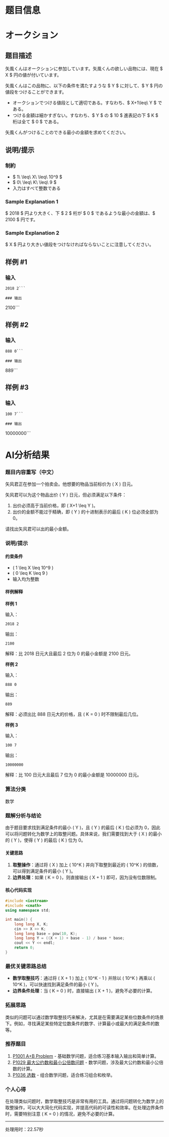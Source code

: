 # 题目信息

# オークション

## 题目描述

[problemUrl]: https://atcoder.jp/contests/yahoo-procon2018-qual/tasks/yahoo_procon2018_qual_b

矢風くんはオークションに参加しています。矢風くんの欲しい品物には、現在 $ X $ 円の値が付いています。

矢風くんはこの品物に、以下の条件を満たすような $ Y $ に対して、$ Y $ 円の値段をつけることができます。

- オークションでつける値段として適切である。すなわち、$ X+1\leq\ Y $ である。
- つける金額は細かすぎない。すなわち、$ Y $ の $ 10 $ 進表記の下 $ K $ 桁は全て $ 0 $ である。

矢風くんがつけることのできる最小の金額を求めてください。

## 说明/提示

### 制約

- $ 1\ \leq\ X\ \leq\ 10^9 $
- $ 0\ \leq\ K\ \leq\ 9 $
- 入力はすべて整数である

### Sample Explanation 1

$ 2018 $ 円より大きく、下 $ 2 $ 桁が $ 0 $ であるような最小の金額は、$ 2100 $ 円です。

### Sample Explanation 2

$ X $ 円より大きい値段をつけなければならないことに注意してください。

## 样例 #1

### 输入

```
2018 2```

### 输出

```
2100```

## 样例 #2

### 输入

```
888 0```

### 输出

```
889```

## 样例 #3

### 输入

```
100 7```

### 输出

```
10000000```

# AI分析结果

### 题目内容重写（中文）

矢风君正在参加一个拍卖会。他想要的物品当前标价为 \( X \) 日元。

矢风君可以为这个物品出价 \( Y \) 日元，但必须满足以下条件：

1. 出价必须高于当前价格，即 \( X+1 \leq Y \)。
2. 出价的金额不能过于精确，即 \( Y \) 的十进制表示的最后 \( K \) 位必须全部为 0。

请找出矢风君可以出的最小金额。

### 说明/提示

#### 约束条件

- \( 1 \leq X \leq 10^9 \)
- \( 0 \leq K \leq 9 \)
- 输入均为整数

#### 样例解释

**样例 1**

输入：
```
2018 2
```
输出：
```
2100
```
解释：比 2018 日元大且最后 2 位为 0 的最小金额是 2100 日元。

**样例 2**

输入：
```
888 0
```
输出：
```
889
```
解释：必须出比 888 日元大的价格，且 \( K = 0 \) 时不限制最后几位。

**样例 3**

输入：
```
100 7
```
输出：
```
10000000
```
解释：比 100 日元大且最后 7 位为 0 的最小金额是 10000000 日元。

### 算法分类

数学

### 题解分析与结论

由于题目要求找到满足条件的最小 \( Y \)，且 \( Y \) 的最后 \( K \) 位必须为 0，因此可以将问题转化为数学上的取整问题。具体来说，我们需要找到大于 \( X \) 的最小的 \( Y \)，使得 \( Y \) 的最后 \( K \) 位为 0。

#### 关键思路

1. **取整操作**：通过将 \( X \) 加上 \( 10^K \) 并向下取整到最近的 \( 10^K \) 的倍数，可以得到满足条件的最小 \( Y \)。
2. **边界处理**：如果 \( K = 0 \)，则直接输出 \( X + 1 \) 即可，因为没有位数限制。

#### 核心代码实现

```cpp
#include <iostream>
#include <cmath>
using namespace std;

int main() {
    long long X, K;
    cin >> X >> K;
    long long base = pow(10, K);
    long long Y = ((X + 1) + base - 1) / base * base;
    cout << Y << endl;
    return 0;
}
```

### 最优关键思路总结

- **数学取整技巧**：通过将 \( X + 1 \) 加上 \( 10^K - 1 \) 并除以 \( 10^K \) 再乘以 \( 10^K \)，可以快速找到满足条件的最小 \( Y \)。
- **边界条件处理**：当 \( K = 0 \) 时，直接输出 \( X + 1 \)，避免不必要的计算。

### 拓展思路

类似的问题可以通过数学取整技巧来解决，尤其是在需要满足某些位数条件的场景下。例如，寻找满足某些特定位数条件的数字、计算最小或最大的满足条件的数等。

### 推荐题目

1. [P1001 A+B Problem](https://www.luogu.com.cn/problem/P1001) - 基础数学问题，适合练习基本输入输出和简单计算。
2. [P1029 最大公约数和最小公倍数问题](https://www.luogu.com.cn/problem/P1029) - 数学问题，涉及最大公约数和最小公倍数的计算。
3. [P1036 选数](https://www.luogu.com.cn/problem/P1036) - 组合数学问题，适合练习组合和枚举。

### 个人心得

在处理类似问题时，数学取整技巧是非常有用的工具。通过将问题转化为数学上的取整操作，可以大大简化代码实现，并提高代码的可读性和效率。在处理边界条件时，需要特别注意 \( K = 0 \) 的情况，避免不必要的计算。

---
处理用时：22.57秒